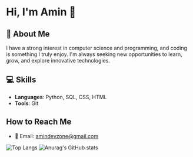 # Hi, I'm Amin 👋

## 🌟 About Me
I have a strong interest in computer science and programming, and coding is something I truly enjoy. I'm always seeking new opportunities to learn, grow, and explore innovative technologies.

## 💻 Skills
- **Languages**: Python, SQL, CSS, HTML
- **Tools**: Git

## How to Reach Me
- 📧 Email: amindevzone@gmail.com

![Top Langs](https://github-readme-stats.vercel.app/api/top-langs/?username=DevAmin-2025&layout=compact)
![Anurag's GitHub stats](https://github-readme-stats.vercel.app/api?username=DevAmin-2025&show_icons=true&hide=issues,contribs)
